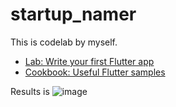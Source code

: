 # startup_namer

This is codelab by myself.
- [Lab: Write your first Flutter app](https://flutter.dev/docs/get-started/codelab)
- [Cookbook: Useful Flutter samples](https://flutter.dev/docs/cookbook)

Results is
![image](https://user-images.githubusercontent.com/18139713/134321089-061b1ff0-8bbc-44b0-8ce4-1cfa2ed4c9d4.png)

